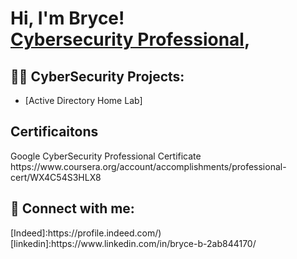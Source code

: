 <h1>Hi, I'm Bryce! <br/><a href="https://github.com/joshmadakor1", <a href="[(https://www.linkedin.com/in/bryce-b-2ab844170/)">Cybersecurity Professional</a>,

<h2>👨‍💻 CyberSecurity Projects:</h2>

  - [Active Directory Home Lab]


<h2>Certificaitons</h2>
Google CyberSecurity Professional Certificate 
https://www.coursera.org/account/accomplishments/professional-cert/WX4C54S3HLX8

<h2> 🤳 Connect with me:</h2>
[Indeed]:https://profile.indeed.com/)
[linkedin]:https://www.linkedin.com/in/bryce-b-2ab844170/


<!--
**joshmadakor1/joshmadakor1** is a ✨ _special_ ✨ repository because its `README.md` (this file) appears on your GitHub profile.

Here are some ideas to get you started:

- 🔭 I’m currently working on ...
- 🌱 I’m currently learning ...
- 👯 I’m looking to collaborate on ...
- 🤔 I’m looking for help with ...
- 💬 Ask me about ...
- 📫 How to reach me: ...
- 😄 Pronouns: ...
- ⚡ Fun fact: ...
-->
